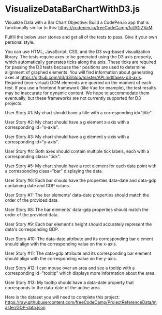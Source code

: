 # VisualizeDataBarChartWithD3.js

Visualize Data with a Bar Chart
Objective: Build a CodePen.io app that is functionally similar to this: https://codepen.io/freeCodeCamp/full/GrZVaM.

Fulfill the below user stories and get all of the tests to pass. Give it your own personal style.

You can use HTML, JavaScript, CSS, and the D3 svg-based visualization library. The tests require axes to be generated using the D3 axis property, which automatically generates ticks along the axis. These ticks are required for passing the D3 tests because their positions are used to determine alignment of graphed elements. You will find information about generating axes at https://github.com/d3/d3/blob/master/API.md#axes-d3-axis. Required (non-virtual) DOM elements are queried on the moment of each test. If you use a frontend framework (like Vue for example), the test results may be inaccurate for dynamic content. We hope to accommodate them eventually, but these frameworks are not currently supported for D3 projects.

User Story #1: My chart should have a title with a corresponding id="title".

User Story #2: My chart should have a g element x-axis with a corresponding id="x-axis".

User Story #3: My chart should have a g element y-axis with a corresponding id="y-axis".

User Story #4: Both axes should contain multiple tick labels, each with a corresponding class="tick".

User Story #5: My chart should have a rect element for each data point with a corresponding class="bar" displaying the data.

User Story #6: Each bar should have the properties data-date and data-gdp containing date and GDP values.

User Story #7: The bar elements' data-date properties should match the order of the provided data.

User Story #8: The bar elements' data-gdp properties should match the order of the provided data.

User Story #9: Each bar element's height should accurately represent the data's corresponding GDP.

User Story #10: The data-date attribute and its corresponding bar element should align with the corresponding value on the x-axis.

User Story #11: The data-gdp attribute and its corresponding bar element should align with the corresponding value on the y-axis.

User Story #12: I can mouse over an area and see a tooltip with a corresponding id="tooltip" which displays more information about the area.

User Story #13: My tooltip should have a data-date property that corresponds to the data-date of the active area.

Here is the dataset you will need to complete this project: https://raw.githubusercontent.com/freeCodeCamp/ProjectReferenceData/master/GDP-data.json
